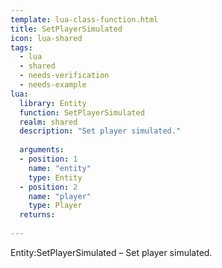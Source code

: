 ```yaml
---
template: lua-class-function.html
title: SetPlayerSimulated
icon: lua-shared
tags:
  - lua
  - shared
  - needs-verification
  - needs-example
lua:
  library: Entity
  function: SetPlayerSimulated
  realm: shared
  description: "Set player simulated."
  
  arguments:
  - position: 1
    name: "entity"
    type: Entity
  - position: 2
    name: "player"
    type: Player
  returns:
    
---
```


<div class="lua__search__keywords">
Entity:SetPlayerSimulated &#x2013; Set player simulated.
</div>
